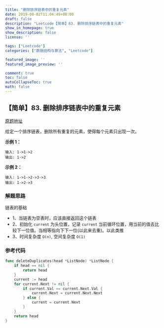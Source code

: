 ```yaml
---
title: "删除排序链表中的重复元素"
date: 2019-08-02T11:04:49+08:00
draft: false
description: "Leetcode【简单】83. 删除排序链表中的重复元素"
show_in_homepage: true
show_description: false
license: ''

tags: ["Leetcode"]
categories: ["数据结构与算法", "Leetcode"]

featured_image: ''
featured_image_preview: ''

comment: true
toc: false
autoCollapseToc: true
math: false
---
```


<!--more-->


## 【简单】83. 删除排序链表中的重复元素

[原题地址](https://leetcode-cn.com/problems/remove-duplicates-from-sorted-list/)

给定一个排序链表，删除所有重复的元素，使得每个元素只出现一次。

**示例 1：**

```text
输入: 1->1->2
输出: 1->2
```

**示例 2：**

```text
输入: 1->1->2->3->3
输出: 1->2->3
```

### 解题思路

链表的基础

* 1、当链表为空表时，应该直接返回这个链表
* 2、初始化 `current` 为头位置，记录 `current` 当前循环位置，用当前的值去比较下一位值。当相等指向下下一位\(以此来去重\)。以此类推
* 3、时间复杂度 `O(n)`, 空间复杂度 `O(1)`

### 参考代码

```go
func deleteDuplicates(head *ListNode) *ListNode {
    if head == nil {
        return head
    }
    current := head
    for current.Next != nil {
        if current.Val == current.Next.Val {
            current.Next = current.Next.Next
        } else {
            current = current.Next
        }
    }
    return head
}
```

